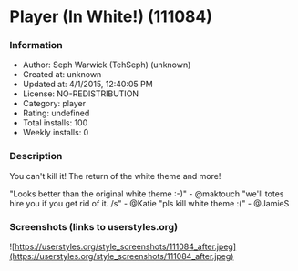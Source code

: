 # Player (In White!) (111084)

### Information
- Author: Seph Warwick (TehSeph) (unknown)
- Created at: unknown
- Updated at: 4/1/2015, 12:40:05 PM
- License: NO-REDISTRIBUTION
- Category: player
- Rating: undefined
- Total installs: 100
- Weekly installs: 0


### Description
You can't kill it! The return of the white theme and more!

"Looks better than the original white theme :-)" - @maktouch
"we'll totes hire you if you get rid of it. /s" - @Katie
"pls kill white theme :(" - @JamieS


### Screenshots (links to userstyles.org)
![https://userstyles.org/style_screenshots/111084_after.jpeg](https://userstyles.org/style_screenshots/111084_after.jpeg)


